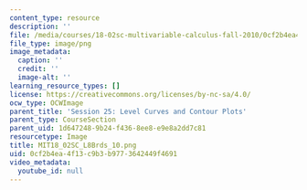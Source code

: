 ```yaml
---
content_type: resource
description: ''
file: /media/courses/18-02sc-multivariable-calculus-fall-2010/0cf2b4ea4f13c9b3b9773642449f4691_MIT18_02SC_L8Brds_10.png
file_type: image/png
image_metadata:
  caption: ''
  credit: ''
  image-alt: ''
learning_resource_types: []
license: https://creativecommons.org/licenses/by-nc-sa/4.0/
ocw_type: OCWImage
parent_title: 'Session 25: Level Curves and Contour Plots'
parent_type: CourseSection
parent_uid: 1d647248-9b24-f436-8ee8-e9e8a2dd7c81
resourcetype: Image
title: MIT18_02SC_L8Brds_10.png
uid: 0cf2b4ea-4f13-c9b3-b977-3642449f4691
video_metadata:
  youtube_id: null
---
```

